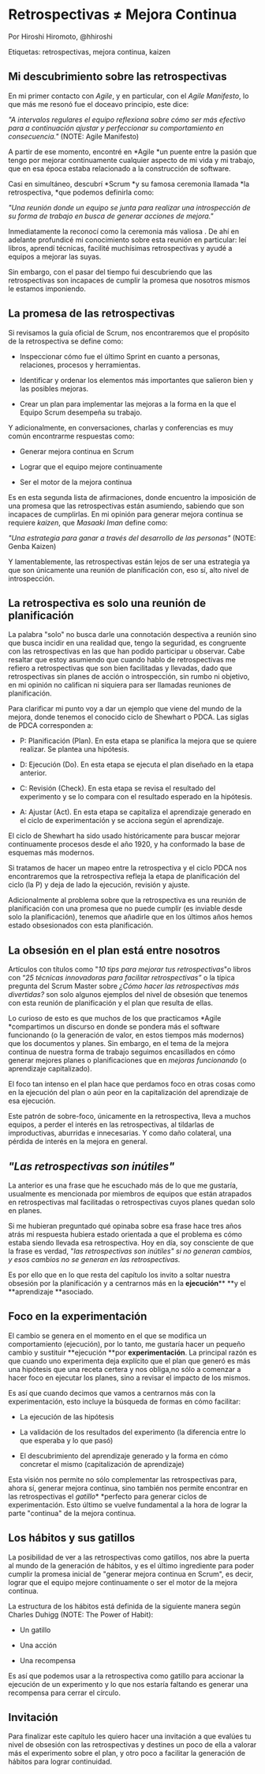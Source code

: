 # Retrospectivas ≠ Mejora Continua

Por Hiroshi Hiromoto, @hhiroshi

Etiquetas: retrospectivas, mejora continua, kaizen

## Mi descubrimiento sobre las retrospectivas 

En mi primer contacto con *Agile*, y en particular, con el *Agile Manifesto*, lo que más me resonó fue el doceavo principio, este dice:

*"A intervalos regulares el equipo reflexiona sobre cómo ser más efectivo para a continuación ajustar y perfeccionar su comportamiento en consecuencia."* (NOTE:  Agile Manifesto)

A partir de ese momento, encontré en *Agile *un puente entre la pasión que tengo por mejorar continuamente cualquier aspecto de mi vida y mi trabajo, que en esa época estaba relacionado a la construcción de software.

Casi en simultáneo, descubrí *Scrum *y su famosa ceremonia llamada *la retrospectiva, *que podemos definirla como:

*"Una reunión donde un equipo se junta para realizar una introspección de su forma de trabajo en busca de generar acciones de mejora."*

Inmediatamente la reconocí como la ceremonia más valiosa . De ahí en adelante profundicé mi conocimiento sobre esta reunión en particular: leí libros, aprendí técnicas, facilité muchísimas retrospectivas y ayudé a equipos a mejorar las suyas.

Sin embargo, con el pasar del tiempo fui descubriendo que las retrospectivas son incapaces de cumplir la promesa que nosotros mismos le estamos imponiendo.

## La promesa de las retrospectivas

Si revisamos la guía oficial de Scrum, nos encontraremos que el propósito de la retrospectiva se define como:

* Inspeccionar cómo fue el último Sprint en cuanto a personas, relaciones, procesos y herramientas.

* Identificar y ordenar los elementos más importantes que salieron bien y las posibles mejoras.

* Crear un plan para implementar las mejoras a la forma en la que el Equipo Scrum desempeña su trabajo.

Y adicionalmente, en conversaciones, charlas y conferencias es muy común encontrarme respuestas como: 

* Generar mejora continua en Scrum

* Lograr que el equipo mejore continuamente

* Ser el motor de la mejora continua

Es en esta segunda lista de afirmaciones, donde encuentro la imposición de una promesa que las retrospectivas están asumiendo, sabiendo que son incapaces de cumplirlas. En mi opinión para generar mejora continua se requiere *kaizen*, que *Masaaki Iman* define como:

*"Una estrategia para ganar a través del desarrollo de las personas"* (NOTE:  Genba Kaizen)

Y lamentablemente, las retrospectivas están lejos de ser una estrategia ya que son únicamente una reunión de planificación con, eso sí, alto nivel de introspección.

## La retrospectiva es solo una reunión de planificación

La palabra "solo" no busca darle una connotación despectiva a reunión sino que busca incidir en una realidad que, tengo la seguridad, es congruente con las retrospectivas en las que han podido participar u observar. Cabe resaltar que estoy asumiendo que cuando hablo de retrospectivas me refiero a retrospectivas que son bien facilitadas y llevadas, dado que retrospectivas sin planes de acción o introspección, sin rumbo ni objetivo, en mi opinión no califican ni siquiera para ser llamadas reuniones de planificación.

Para clarificar mi punto voy a dar un ejemplo que viene del mundo de la mejora, donde tenemos el conocido ciclo de Shewhart o PDCA. Las siglas de PDCA corresponden a:

* P: Planificación (Plan). En esta etapa se planifica la mejora que se quiere realizar. Se plantea una hipótesis.

* D: Ejecución (Do). En esta etapa se ejecuta el plan diseñado en la etapa anterior.

* C: Revisión (Check). En esta etapa se revisa el resultado del experimento y se lo compara con el resultado esperado en la hipótesis.

* A: Ajustar (Act). En esta etapa se capitaliza el aprendizaje generado en el ciclo de experimentación y se acciona según el aprendizaje.

El ciclo de Shewhart ha sido usado históricamente para buscar mejorar continuamente procesos desde el año 1920, y ha conformado  la base de esquemas más modernos.

Si tratamos de hacer un mapeo entre la retrospectiva y el ciclo PDCA nos encontraremos que la retrospectiva refleja la etapa de planificación del ciclo (la P) y deja de lado la ejecución, revisión y ajuste. 

Adicionalmente al problema sobre que la retrospectiva es una reunión de planificación con una promesa que no puede cumplir (es inviable desde solo la planificación), tenemos que añadirle que en los últimos años hemos estado obsesionados con esta planificación.

## La obsesión en el plan está entre nosotros

Artículos con títulos como "*10 tips para mejorar tus retrospectivas*"o libros con “*25 técnicas innovadoras para facilitar retrospectivas”* o la típica pregunta del Scrum Master sobre *¿Cómo hacer las retrospectivas más divertidas?* son solo algunos ejemplos del nivel de obsesión que tenemos con esta reunión de planificación y el plan que resulta de ellas.

Lo curioso de esto es que muchos de los que practicamos *Agile *compartimos un discurso en donde se pondera más el software funcionando (o la generación de valor, en estos tiempos más modernos) que los documentos y planes. Sin embargo, en el tema de la mejora continua de nuestra forma de trabajo seguimos encasillados en cómo generar mejores planes o planificaciones que en *mejoras funcionando* (o aprendizaje capitalizado). 

El foco tan intenso en el plan hace que perdamos foco en otras cosas como en la ejecución del plan o aún peor en la capitalización del aprendizaje de esa ejecución.

Este patrón de sobre-foco, únicamente en la retrospectiva, lleva a muchos equipos, a perder el interés en las retrospectivas, al tildarlas de improductivas, aburridas e innecesarias. Y como daño colateral, una pérdida de interés en la mejora en general.

## *"Las retrospectivas son inútiles"*

La anterior es una frase que he escuchado más de lo que me gustaría, usualmente es mencionada por miembros de equipos que están atrapados en retrospectivas mal facilitadas o retrospectivas cuyos planes quedan solo en planes. 

Si me hubieran preguntado qué opinaba sobre esa frase hace tres años atrás mi respuesta hubiera estado orientada a que el problema es cómo estaba siendo llevada esa retrospectiva. Hoy en día, soy consciente de que la frase es verdad, "*las retrospectivas son inútiles" *si no generan cambios, y esos cambios no se generan en las retrospectivas*.*

Es por ello que en lo que resta del capítulo los invito a soltar nuestra obsesión por la planificación y a centrarnos más en la **ejecución**** **y el **aprendizaje **asociado.

## Foco en la experimentación

El cambio se genera en el momento en el que se modifica un comportamiento (ejecución), por lo tanto, me gustaría hacer un pequeño cambio y sustituir **ejecución **por **experimentación**. La principal razón es que cuando uno experimenta deja explícito que el plan que generó es más una hipótesis que una receta certera y nos obliga,no sólo a comenzar a hacer foco en ejecutar los planes, sino a revisar el impacto de los mismos.

Es así que cuando decimos que vamos a centrarnos más con la experimentación, esto incluye la búsqueda de formas en cómo facilitar:

* La ejecución de las hipótesis

* La validación de los resultados del experimento (la diferencia entre lo que esperaba y lo que pasó)

* El descubrimiento del aprendizaje generado y la forma en cómo concretar el mismo (capitalización de aprendizaje)

Esta visión nos permite no sólo complementar las retrospectivas para, ahora sí, generar mejora continua, sino también nos permite encontrar en las retrospectivas el *gatillo** *perfecto para generar ciclos de experimentación. Esto último se vuelve fundamental a la hora de lograr la parte "continua" de la mejora continua.

## Los hábitos y sus gatillos

La posibilidad de ver a las retrospectivas como gatillos, nos abre la puerta al mundo de la generación de hábitos, y es el último ingrediente para poder cumplir la promesa inicial de "generar mejora continua en Scrum", es decir, lograr que el equipo mejore continuamente o ser el motor de la mejora continua.

La estructura de los hábitos está definida de la siguiente manera según Charles Duhigg (NOTE:  The Power of Habit):

* Un gatillo 

* Una acción 

* Una recompensa

Es así que podemos usar a la retrospectiva como gatillo para accionar la ejecución de un experimento y lo que nos estaría faltando es generar una recompensa para cerrar el círculo.

## Invitación 

Para finalizar este capítulo les quiero hacer una invitación a que evalúes tu nivel de obsesión con las retrospectivas y destines un poco de ella a valorar más el experimento sobre el plan, y otro poco a facilitar la generación de hábitos para lograr continuidad.

